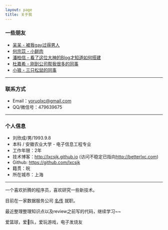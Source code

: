 ```yaml
---
layout: page
title: 关于我
---
```


### 一些朋友

- [呆呆 - 被我gay过得男人](https://xiaocblog.com/)
- [何宗苡 - 小鲜肉](http://ripperhe.com)
- [潘柏信 - 看了这位大神的Blog才知道如何搭建](http://baixin.io)
- [杜嘉希 - 刚到公司帮我很多的同事](https://coderjack666.github.io)
- [小狼 - 三只松鼠的同事](http://babywolf.tk)

---

### 联系方式

- Email：yoruolxc@gmail.com
- QQ/微信号：479639675

---

### 个人信息

- 刘欣成/男/1993.9.8
- 本科 / 安徽农业大学 - 电子信息工程专业
- 工作年限：2年
- 技术博客：<http://lxcsjk.github.io> (访问不稳定已指向<http://betterlxc.com>)
- Github: <https://github.com/lxcsjk>
- 籍贯：皖
- 所在城市：上海

---

一个喜欢折腾的程序员，喜欢研究一些新技术。
<p>

目前在一家数据服务公司 <a target="_blank" href="http://www.chachazhan.com/">名传</a> 就职。

<p>

最近整理整理知识点以及review之前写的代码，继续学习~~

<p>

爱篮球，爱🚀队，爱玩游戏，电子发烧友

<p>